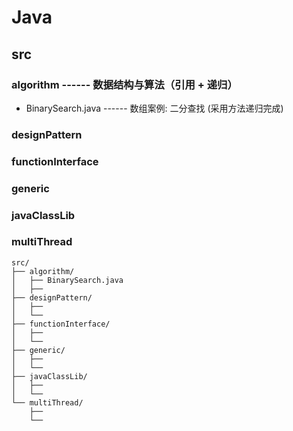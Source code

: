 # Java
## src
### algorithm ------ 数据结构与算法（引用 + 递归）
- BinarySearch.java ------ 数组案例: 二分查找 (采用方法递归完成)
### designPattern
### functionInterface
### generic
### javaClassLib
### multiThread

```
src/
├── algorithm/ 
│   ├── BinarySearch.java
│   ├── 
├── designPattern/
│   ├── 
│   └── 
├── functionInterface/
│   ├── 
│   └── 
├── generic/
│   ├── 
│   └── 
├── javaClassLib/
│   ├── 
│   └── 
└── multiThread/
    ├── 
    └── 

```
